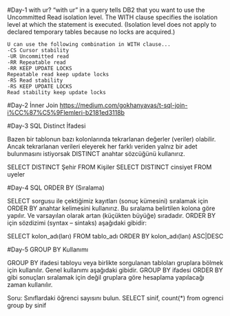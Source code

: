 #Day-1
with ur?
“with ur” in a query tells DB2 that you want to use the Uncommitted Read isolation level.
The WITH clause specifies the isolation level at which the statement is executed. 
(Isolation level does not apply to declared temporary tables because no locks are acquired.)
```
U can use the following combination in WITH clause...
-CS Cursor stability
-UR Uncommitted read
-RR Repeatable read
-RR KEEP UPDATE LOCKS
Repeatable read keep update locks
-RS Read stability
-RS KEEP UPDATE LOCKS
Read stability keep update locks
```

#Day-2
İnner Join
https://medium.com/gokhanyavas/t-sql-join-i%CC%87%C5%9Flemleri-b2181ed3118b

#Day-3
SQL Distinct İfadesi

Bazen bir tablonun bazı kolonlarında tekrarlanan değerler (veriler) olabilir.
Ancak tekrarlanan verileri eleyerek her farklı veriden yalnız bir adet 
bulunmasını istiyorsak DISTINCT anahtar sözcüğünü kullanırız.

SELECT DISTINCT Şehir FROM Kişiler
SELECT DISTINCT cinsiyet FROM uyeler

#Day-4
SQL ORDER BY (Sıralama)

SELECT sorgusu ile çektiğimiz kayıtları (sonuç kümesini) 
sıralamak için ORDER BY anahtar kelimesini kullanırız. 
Bu sıralama belirtilen kolona göre yapılır. Ve varsayılan olarak artan
(küçükten büyüğe) sıradadır. 
ORDER BY için sözdizimi (syntax – sintaks) aşağıdaki gibidir:

SELECT kolon_adı(ları)
FROM tablo_adı
ORDER BY kolon_adı(ları) ASC|DESC

#Day-5
GROUP BY Kullanımı

GROUP BY ifadesi tabloyu veya birlikte sorgulanan tabloları
gruplara bölmek için kullanılır. Genel kullanımı aşağıdaki gibidir. 
GROUP BY ifadesi ORDER BY gibi sonuçları sıralamak için değil 
gruplara göre hesaplama yapılacağı zaman kullanılır.

Soru: Sınıflardaki öğrenci sayısını bulun.
SELECT sinif, count(*) from ogrenci group by sinif
